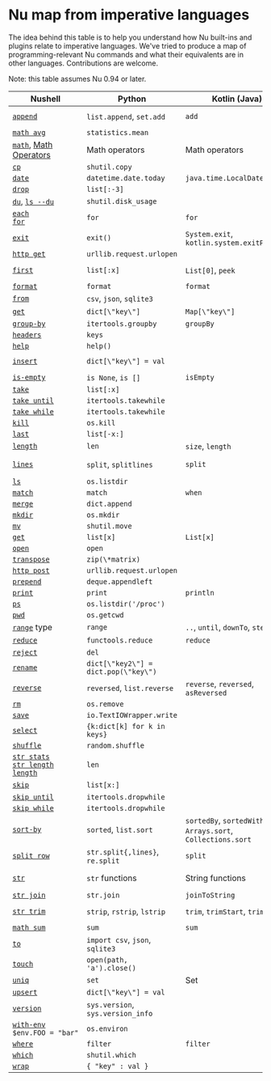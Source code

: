 # Nu map from imperative languages

The idea behind this table is to help you understand how Nu built-ins and plugins relate to imperative languages. We've tried to produce a map of programming-relevant Nu commands and what their equivalents are in other languages. Contributions are welcome.

Note: this table assumes Nu 0.94 or later.

| Nushell                                                                                                                                | Python                               | Kotlin (Java)                                               | C++                         | Rust                                                 |
| -------------------------------------------------------------------------------------------------------------------------------------- | ------------------------------------ | ----------------------------------------------------------- | --------------------------- | ---------------------------------------------------- |
| [`append`](/commands/docs/append.md)                                                                                                   | `list.append`, `set.add`             | `add`                                                       | `push_back`, `emplace_back` | `push`, `push_back`                                  |
| [`math avg`](/commands/docs/math_avg.md)                                                                                               | `statistics.mean`                    |                                                             |                             |                                                      |
| [`math`](/commands/docs/math.md), [Math Operators](nushell_operator_map.md)                                                            | Math operators                       | Math operators                                              | Math operators              | Math operators                                       |
| [`cp`](/commands/docs/cp.md)                                                                                                           | `shutil.copy`                        |                                                             |                             | `fs::copy`                                           |
| [`date`](/commands/docs/date.md)                                                                                                       | `datetime.date.today`                | `java.time.LocalDate.now`                                   |                             |                                                      |
| [`drop`](/commands/docs/drop.md)                                                                                                       | `list[:-3]`                          |                                                             |                             |                                                      |
| [`du`](/commands/docs/du.md), [`ls --du`](/commands/docs/ls.md)                                                                        | `shutil.disk_usage`                  |                                                             |                             |                                                      |
| [`each`](/commands/docs/each.md)<br />[`for`](/commands/docs/for.md)                                                                   | `for`                                | `for`                                                       | `for`                       | `for`                                                |
| [`exit`](/commands/docs/exit.md)                                                                                                       | `exit()`                             | `System.exit`, `kotlin.system.exitProcess`                  | `exit`                      | `exit`                                               |
| [`http get`](/commands/docs/http_get.md)                                                                                               | `urllib.request.urlopen`             |                                                             |                             |                                                      |
| [`first`](/commands/docs/first.md)                                                                                                     | `list[:x]`                           | `List[0]`, `peek`                                           | `vector[0]`, `top`          | `Vec[0]`                                             |
| [`format`](/commands/docs/format.md)                                                                                                   | `format`                             | `format`                                                    | `format`                    | `format!`                                            |
| [`from`](/commands/docs/from.md)                                                                                                       | `csv`, `json`, `sqlite3`             |                                                             |                             |                                                      |
| [`get`](/commands/docs/get.md)                                                                                                         | `dict[\"key\"]`                      | `Map[\"key\"]`                                              | `map[\"key\"]`              | `HashMap["key"]`, `get`, `entry`                     |
| [`group-by`](/commands/docs/group-by.md)                                                                                               | `itertools.groupby`                  | `groupBy`                                                   |                             | `group_by`                                           |
| [`headers`](/commands/docs/headers.md)                                                                                                 | `keys`                               |                                                             |                             |                                                      |
| [`help`](/commands/docs/help.md)                                                                                                       | `help()`                             |                                                             |                             |                                                      |
| [`insert`](/commands/docs/insert.md)                                                                                                   | `dict[\"key\"] = val`                |                                                             | `map.insert({ 20, 130 })`   | `map.insert(\"key\", val)`                           |
| [`is-empty`](/commands/docs/is-empty.md)                                                                                               | `is None`, `is []`                   | `isEmpty`                                                   | `empty`                     | `is_empty`                                           |
| [`take`](/commands/docs/take.md)                                                                                                       | `list[:x]`                           |                                                             |                             | `&Vec[..x]`                                          |
| [`take until`](/commands/docs/take_until.md)                                                                                           | `itertools.takewhile`                |                                                             |                             |                                                      |
| [`take while`](/commands/docs/take_while.md)                                                                                           | `itertools.takewhile`                |                                                             |                             |                                                      |
| [`kill`](/commands/docs/kill.md)                                                                                                       | `os.kill`                            |                                                             |                             |                                                      |
| [`last`](/commands/docs/last.md)                                                                                                       | `list[-x:]`                          |                                                             |                             | `&Vec[Vec.len()-1]`                                  |
| [`length`](/commands/docs/length.md)                                                                                                   | `len`                                | `size`, `length`                                            | `length`                    | `len`                                                |
| [`lines`](/commands/docs/lines.md)                                                                                                     | `split`, `splitlines`                | `split`                                                     | `views::split`              | `split`, `split_whitespace`, `rsplit`, `lines`       |
| [`ls`](/commands/docs/ls.md)                                                                                                           | `os.listdir`                         |                                                             |                             | `fs::read_dir`                                       |
| [`match`](/commands/docs/match.md)                                                                                                     | `match`                              | `when`                                                      |                             | `match`                                              |
| [`merge`](/commands/docs/merge.md)                                                                                                     | `dict.append`                        |                                                             |                             | `map.extend`                                         |
| [`mkdir`](/commands/docs/mkdir.md)                                                                                                     | `os.mkdir`                           |                                                             |                             | `fs::create_dir`                                     |
| [`mv`](/commands/docs/mv.md)                                                                                                           | `shutil.move`                        |                                                             |                             | `fs::rename`                                         |
| [`get`](/commands/docs/get.md)                                                                                                         | `list[x]`                            | `List[x]`                                                   | `vector[x]`                 | `Vec[x]`                                             |
| [`open`](/commands/docs/open.md)                                                                                                       | `open`                               |                                                             |                             |                                                      |
| [`transpose`](/commands/docs/transpose.md)                                                                                             | `zip(\*matrix)`                      |                                                             |                             |                                                      |
| [`http post`](/commands/docs/http_post.md)                                                                                             | `urllib.request.urlopen`             |                                                             |                             |                                                      |
| [`prepend`](/commands/docs/prepend.md)                                                                                                 | `deque.appendleft`                   |                                                             |                             |                                                      |
| [`print`](/commands/docs/print.md)                                                                                                     | `print`                              | `println`                                                   | `printf`                    | `println!`                                           |
| [`ps`](/commands/docs/ps.md)                                                                                                           | `os.listdir('/proc')`                |                                                             |                             |                                                      |
| [`pwd`](/commands/docs/pwd.md)                                                                                                         | `os.getcwd`                          |                                                             |                             | `env::current_dir`                                   |
| [`range`](types_of_data.html#ranges) type                                                                                              | `range`                              | `..`, `until`, `downTo`, `step`                             | `iota`                      | `..`                                                 |
| [`reduce`](/commands/docs/reduce.md)                                                                                                   | `functools.reduce`                   | `reduce`                                                    | `reduce`                    | `fold`, `rfold`, `scan`                              |
| [`reject`](/commands/docs/reject.md)                                                                                                   | `del`                                |                                                             |                             |                                                      |
| [`rename`](/commands/docs/rename.md)                                                                                                   | `dict[\"key2\"] = dict.pop(\"key\")` |                                                             |                             | `map.insert(\"key2\", map.remove(\"key\").unwrap())` |
| [`reverse`](/commands/docs/reverse.md)                                                                                                 | `reversed`, `list.reverse`           | `reverse`, `reversed`, `asReversed`                         | `reverse`                   | `rev`                                                |
| [`rm`](/commands/docs/rm.md)                                                                                                           | `os.remove`                          |                                                             |                             |                                                      |
| [`save`](/commands/docs/save.md)                                                                                                       | `io.TextIOWrapper.write`             |                                                             |                             |                                                      |
| [`select`](/commands/docs/select.md)                                                                                                   | `{k:dict[k] for k in keys}`          |                                                             |                             |                                                      |
| [`shuffle`](/commands/docs/shuffle.md)                                                                                                 | `random.shuffle`                     |                                                             |                             |                                                      |
| [`str stats`](/commands/docs/str_stats.md)<br />[`str length`](/commands/docs/str_length.md)<br />[`length`](/commands/docs/length.md) | `len`                                |                                                             |                             | `len`                                                |
| [`skip`](/commands/docs/skip.md)                                                                                                       | `list[x:]`                           |                                                             |                             | `&Vec[x..]`, `skip`                                  |
| [`skip until`](/commands/docs/skip_until.md)                                                                                           | `itertools.dropwhile`                |                                                             |                             |                                                      |
| [`skip while`](/commands/docs/skip_while.md)                                                                                           | `itertools.dropwhile`                |                                                             |                             | `skip_while`                                         |
| [`sort-by`](/commands/docs/sort-by.md)                                                                                                 | `sorted`, `list.sort`                | `sortedBy`, `sortedWith`, `Arrays.sort`, `Collections.sort` | `sort`                      | `sort`                                               |
| [`split row`](/commands/docs/split_row.md)                                                                                             | `str.split{,lines}`, `re.split`      | `split`                                                     | `views::split`              | `split`                                              |
| [`str`](/commands/docs/str.md)                                                                                                         | `str` functions                      | String functions                                            | String functions            | `&str`, String functions                             |
| [`str join`](/commands/docs/str_join.md)                                                                                               | `str.join`                           | `joinToString`                                              |                             | `join`                                               |
| [`str trim`](/commands/docs/str_trim.md)                                                                                               | `strip`, `rstrip`, `lstrip`          | `trim`, `trimStart`, `trimEnd`                              | Regex                       | `trim`, `trim*{start,end}`, `strip*{suffix,prefix}`  |
| [`math sum`](/commands/docs/math_sum.md)                                                                                               | `sum`                                | `sum`                                                       | `reduce`                    | `sum`                                                |
| [`to`](/commands/docs/to.md)                                                                                                           | `import csv`, `json`, `sqlite3`      |                                                             |                             |                                                      |
| [`touch`](/commands/docs/touch.md)                                                                                                     | `open(path, 'a').close()`            |                                                             |                             |                                                      |
| [`uniq`](/commands/docs/uniq.md)                                                                                                       | `set`                                | Set                                                         | `set`                       | `HashSet`                                            |
| [`upsert`](/commands/docs/upsert.md)                                                                                                   | `dict[\"key\"] = val`                |                                                             |                             |                                                      |
| [`version`](/commands/docs/version.md)                                                                                                 | `sys.version`, `sys.version_info`    |                                                             |                             |                                                      |
| [`with-env`](/commands/docs/with-env.md)<br />`$env.FOO = "bar"`                                                                       | `os.environ`                         |                                                             |                             |                                                      |
| [`where`](/commands/docs/where.md)                                                                                                     | `filter`                             | `filter`                                                    | `filter`                    | `filter`                                             |
| [`which`](/commands/docs/which.md)                                                                                                     | `shutil.which`                       |                                                             |                             |                                                      |
| [`wrap`](/commands/docs/wrap.md)                                                                                                       | `{ "key" : val }`                    |                                                             |                             |                                                      |
